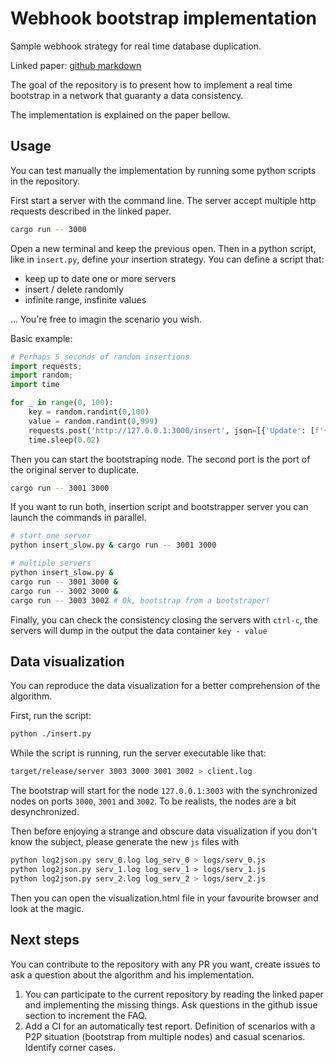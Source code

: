# Webhook bootstrap implementation

Sample webhook strategy for real time database duplication.

Linked paper: [github markdown](https://github.com/adrien-zinger/presentations/blob/main/streaming_bootstrap/streaming.md)

The goal of the repository is to present how to implement a real time
bootstrap in a network that guaranty a data consistency.

The implementation is explained on the paper bellow.

## Usage

You can test manually the implementation by running some python scripts in the
repository.

First start a server with the command line. The server accept multiple http
requests described in the linked paper.

```bash
cargo run -- 3000
```

Open a new terminal and keep the previous open. Then in a python script,
like in `insert.py`, define your insertion strategy. You can define a script
that:
- keep up to date one or more servers
- insert / delete randomly
- infinite range, insfinite values

... You're free to imagin the scenario you wish.

Basic example:
```py
# Perhaps 5 seconds of random insertions
import requests;
import random;
import time

for _ in range(0, 100):
    key = random.randint(0,100)
    value = random.randint(0,999)
    requests.post('http://127.0.0.1:3000/insert', json=[{'Update': [f'{key}', f'{value}']}])
    time.sleep(0.02)
```

Then you can start the bootstraping node. The second port is the port of the original
server to duplicate.

```bash
cargo run -- 3001 3000
```

If you want to run both, insertion script and bootstrapper server you can launch the
commands in parallel.

```bash
# start one server
python insert_slow.py & cargo run -- 3001 3000

# multiple servers
python insert_slow.py &
cargo run -- 3001 3000 &
cargo run -- 3002 3000 &
cargo run -- 3003 3002 # Ok, bootstrap from a bootstraper!
```

Finally, you can check the consistency closing the servers with `ctrl-c`, the servers
will dump in the output the data container `key - value`

## Data visualization

You can reproduce the data visualization for a better comprehension of the
algorithm.

First, run the script:

```sh
python ./insert.py
```

While the script is running, run the server executable like that:

```sh
target/release/server 3003 3000 3001 3002 > client.log
```

The bootstrap will start for the node `127.0.0.1:3003` with the synchronized
nodes on ports `3000`, `3001` and `3002`. To be realists, the nodes are a bit
desynchronized.

Then before enjoying a strange and obscure data visualization if you don't know
the subject, please generate the new `js` files with

```sh
python log2json.py serv_0.log log_serv_0 > logs/serv_0.js
python log2json.py serv_1.log log_serv_1 > logs/serv_1.js
python log2json.py serv_2.log log_serv_2 > logs/serv_2.js
```

Then you can open the visualization.html file in your favourite browser and
look at the magic.

## Next steps

You can contribute to the repository with any PR you want, create issues to ask
a question about the algorithm and his implementation.

1. You can participate to the current repository by reading the linked paper
   and implementing the missing things. Ask questions in the github issue
   section to increment the FAQ.
2. Add a CI for an automatically test report. Definition of scenarios with
   a P2P situation (bootstrap from multiple nodes) and casual scenarios.
   Identify corner cases.
